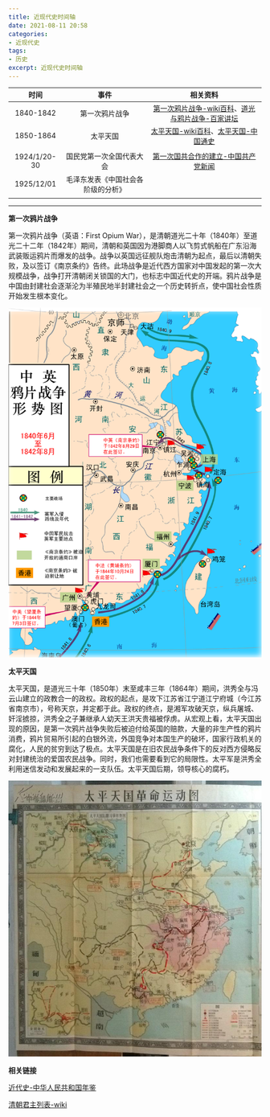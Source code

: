 ```yaml
---
title: 近现代史时间轴
date: 2021-08-11 20:58
categories: 
- 近现代史
tags:
- 历史
excerpt: 近现代史时间轴
---
```




|     时间     |                事件                |                           相关资料                           |
| :----------: | :--------------------------------: | :----------------------------------------------------------: |
|  1840-1842   |           第一次鸦片战争           | [第一次鸦片战争-wiki百科](https://zh.wikipedia.org/wiki/%E7%AC%AC%E4%B8%80%E6%AC%A1%E9%B8%A6%E7%89%87%E6%88%98%E4%BA%89)、[道光与鸦片战争-百家讲坛](https://tv.cctv.com/2012/12/15/VIDA1355520668085804.shtml) |
|  1850-1864   |              太平天国              | [太平天国-wiki百科](https://zh.wikipedia.org/wiki/%E5%A4%AA%E5%B9%B3%E5%A4%A9%E5%9B%BD)、[太平天国-中国通史](https://www.bilibili.com/bangumi/play/ep329489) |
|              |                                    |                                                              |
| 1924/1/20-30 |      国民党第一次全国代表大会      | [第一次国共合作的建立-中国共产党新闻](http://cpc.people.com.cn/GB/64107/65708/65722/4445330.html) |
|  1925/12/01  | 毛泽东发表《中国社会各阶级的分析》 |                                                              |
|              |                                    |                                                              |



---



**第一次鸦片战争**

第一次鸦片战争（英语：First Opium War），是清朝道光二十年（1840年）至道光二十二年（1842年）期间，清朝和英国因为港脚商人以飞剪式帆船在广东沿海武装贩运鸦片而爆发的战争。战争以英国远征舰队炮击清朝为起点，最后以清朝失败，及以签订《南京条约》告终。此场战争是近代西方国家对中国发起的第一次大规模战争，战争打开清朝闭关锁国的大门，也标志中国近代史的开端。鸦片战争是中国由封建社会逐渐沦为半殖民地半封建社会之一个历史转折点，使中国社会性质开始发生根本变化。

![第一次鸦片战争形势图](/images/近现代史时间轴/第一次鸦片战争.png)

**太平天国**

太平天国，是道光三十年（1850年）末至咸丰三年（1864年）期间，洪秀全与冯云山建立的政教合一的政权。政权的起点，是攻下江苏省江宁道江宁府城（今江苏省南京市），号称天京，并定都于此。政权的终点，是湘军攻破天京，纵兵屠城、奸淫掳掠，洪秀全之子兼继承人幼天王洪天贵福被俘虏。从宏观上看，太平天国出现的原因，是第一次鸦片战争失败后被迫付给英国的赔款，大量的非生产性的鸦片消费，鸦片贸易所引起的白银外流，外国竞争对本国生产的破坏，国家行政机关的腐化，人民的贫穷到达了极点。太平天国是在旧农民战争条件下的反对西方侵略反对封建统治的爱国农民战争。同时，我们也需要看到它的局限性。太平军是洪秀全利用迷信发动和发展起来的一支队伍。太平天国后期，领导核心的腐朽。

![太平天国革命运动图](/images/近现代史时间轴/太平天国革命运动图.jpg)

**相关链接**

[近代史-中华人民共和国年鉴](http://www.gov.cn/guoqing/2020-10/29/content_5555766.htm)

[清朝君主列表-wiki](https://zh.wikipedia.org/wiki/%E6%B8%85%E6%9C%9D%E5%90%9B%E4%B8%BB%E5%88%97%E8%A1%A8)